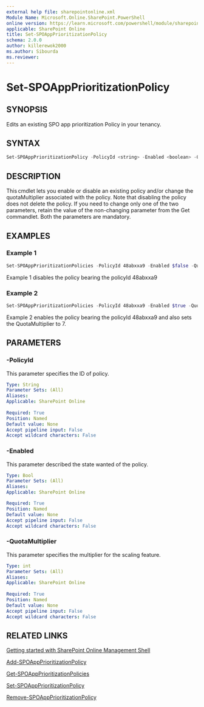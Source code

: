 ```yaml
---
external help file: sharepointonline.xml
Module Name: Microsoft.Online.SharePoint.PowerShell
online version: https://learn.microsoft.com/powershell/module/sharepoint-online/Set-SPOAppPrioritizationPolicy
applicable: SharePoint Online
title: Set-SPOAppPrioritizationPolicy
schema: 2.0.0
author: killerewok2000
ms.author: Sibourda
ms.reviewer:
---
```


# Set-SPOAppPrioritizationPolicy

## SYNOPSIS

Edits an existing SPO app prioritization Policy in your tenancy. 

## SYNTAX

```powershell
Set-SPOAppPrioritizationPolicy -PolicyId <string> -Enabled <boolean> -QuotaMultiplier <int> 
```

## DESCRIPTION

This cmdlet lets you enable or disable an existing policy and/or change the quotaMultiplier associated with the policy. Note that disabling the policy does not delete the policy. If you need to change only one of the two parameters, retain the value of the non-changing parameter from the Get commandlet. Both the parameters are mandatory. 

## EXAMPLES

### Example 1

```powershell
Set-SPOAppPrioritizationPolicies -PolicyId 48abxxa9 -Enabled $false -QuotaMultiplier 4 
```

Example 1 disables the policy bearing the policyId 48abxxa9

### Example 2

```powershell
Set-SPOAppPrioritizationPolicies -PolicyId 48abxxa9 -Enabled $true -QuotaMultiplier 7 
```

Example 2 enables the policy bearing the policyId 48abxxa9 and also sets the QuotaMultiplier to 7. 


## PARAMETERS

### -PolicyId 
 
This parameter specifies the ID of policy.
```yaml
Type: String
Parameter Sets: (All)
Aliases:
Applicable: SharePoint Online
 
Required: True
Position: Named
Default value: None
Accept pipeline input: False
Accept wildcard characters: False
```

### -Enabled

This parameter described the state wanted of the policy.

```yaml
Type: Bool
Parameter Sets: (All)
Aliases:
Applicable: SharePoint Online

Required: True
Position: Named
Default value: None
Accept pipeline input: False
Accept wildcard characters: False
```


### -QuotaMultiplier
 
This parameter specifies the multiplier for the scaling feature.

```yaml
Type: int
Parameter Sets: (All)
Aliases:
Applicable: SharePoint Online
 
Required: True
Position: Named
Default value: None
Accept pipeline input: False
Accept wildcard characters: False
```

## RELATED LINKS

[Getting started with SharePoint Online Management Shell](/powershell/sharepoint/sharepoint-online/connect-sharepoint-online)

[Add-SPOAppPrioritizationPolicy](./Add-SPOAppPrioritizationPolicy.md)

[Get-SPOAppPrioritizationPolicies](./Get-SPOAppPrioritizationPolicies.md)

[Set-SPOAppPrioritizationPolicy](./Set-SPOAppPrioritizationPolicy.md)

[Remove-SPOAppPrioritizationPolicy](./Remove-SPOAppPrioritizationPolicy.md)
